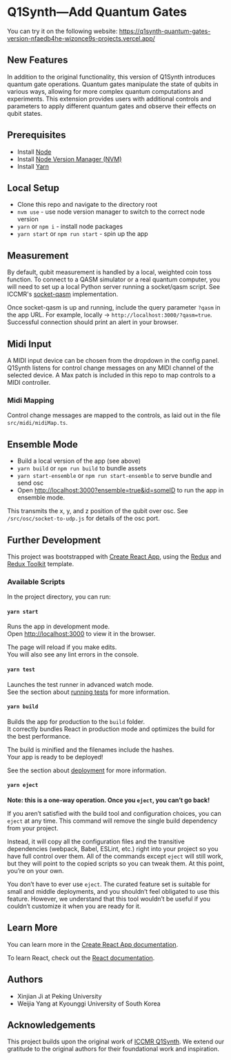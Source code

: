 # Q1Synth—Add Quantum Gates

You can try it on the following website: https://q1synth-quantum-gates-version-nfaedb4he-wizonce9s-projects.vercel.app/

## New Features
In addition to the original functionality, this version of Q1Synth introduces quantum gate operations. Quantum gates manipulate the state of qubits in various ways, allowing for more complex quantum computations and experiments. This extension provides users with additional controls and parameters to apply different quantum gates and observe their effects on qubit states.

## Prerequisites
* Install [Node](https://nodejs.org/en/)
* Install [Node Version Manager (NVM)](https://github.com/nvm-sh/nvm)
* Install [Yarn](https://classic.yarnpkg.com/lang/en/docs/install/)

## Local Setup
* Clone this repo and navigate to the directory root
* `nvm use` - use node version manager to switch to the correct node version
* `yarn` or `npm i` - install node packages
* `yarn start` or `npm run start` - spin up the app

## Measurement
By default, qubit measurement is handled by a local, weighted coin toss function. To connect to a QASM simulator or a real quantum computer, you will need to set up a local Python server running a socket/qasm script. See ICCMR's [socket-qasm](https://github.com/iccmr-quantum/SOC-Qasm) implementation.

Once socket-qasm is up and running, include the query parameter `?qasm` in the app URL. For example, locally -> `http://localhost:3000/?qasm=true`. Successful connection should print an alert in your browser.

## Midi Input
A MIDI input device can be chosen from the dropdown in the config panel. Q1Synth listens for control change messages on any MIDI channel of the selected device. A Max patch is included in this repo to map controls to a MIDI controller.

### Midi Mapping
Control change messages are mapped to the controls, as laid out in the file `src/midi/midiMap.ts`.

## Ensemble Mode
* Build a local version of the app (see above)
* `yarn build` or `npm run build` to bundle assets
* `yarn start-ensemble` or `npm run start-ensemble` to serve bundle and send osc
* Open [http://localhost:3000?ensemble=true&id=someID](http://localhost:3000?ensemble=true&id=0) to run the app in ensemble mode.

This transmits the x, y, and z position of the qubit over osc. See `/src/osc/socket-to-udp.js` for details of the osc port.

## Further Development

This project was bootstrapped with [Create React App](https://github.com/facebook/create-react-app), using the [Redux](https://redux.js.org/) and [Redux Toolkit](https://redux-toolkit.js.org/) template.

### Available Scripts

In the project directory, you can run:

#### `yarn start`

Runs the app in development mode.<br />
Open [http://localhost:3000](http://localhost:3000) to view it in the browser.

The page will reload if you make edits.<br />
You will also see any lint errors in the console.

#### `yarn test`

Launches the test runner in advanced watch mode.<br />
See the section about [running tests](https://facebook.github.io/create-react-app/docs/running-tests) for more information.

#### `yarn build`

Builds the app for production to the `build` folder.<br />
It correctly bundles React in production mode and optimizes the build for the best performance.

The build is minified and the filenames include the hashes.<br />
Your app is ready to be deployed!

See the section about [deployment](https://facebook.github.io/create-react-app/docs/deployment) for more information.

#### `yarn eject`

**Note: this is a one-way operation. Once you `eject`, you can’t go back!**

If you aren’t satisfied with the build tool and configuration choices, you can `eject` at any time. This command will remove the single build dependency from your project.

Instead, it will copy all the configuration files and the transitive dependencies (webpack, Babel, ESLint, etc.) right into your project so you have full control over them. All of the commands except `eject` will still work, but they will point to the copied scripts so you can tweak them. At this point, you’re on your own.

You don’t have to ever use `eject`. The curated feature set is suitable for small and middle deployments, and you shouldn’t feel obligated to use this feature. However, we understand that this tool wouldn’t be useful if you couldn’t customize it when you are ready for it.

## Learn More

You can learn more in the [Create React App documentation](https://facebook.github.io/create-react-app/docs/getting-started).

To learn React, check out the [React documentation](https://reactjs.org/).

## Authors
* Xinjian Ji at Peking University
* Weijia Yang at Kyounggi University of South Korea

## Acknowledgements

This project builds upon the original work of [ICCMR Q1Synth](https://qusynth.cephasteom.co.uk/). We extend our gratitude to the original authors for their foundational work and inspiration.
